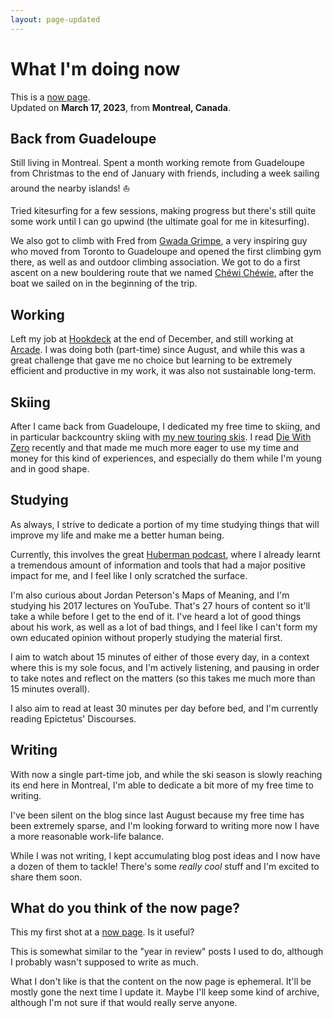 ```yaml
---
layout: page-updated
---
```


# What I'm doing now
This is a [now page](https://nownownow.com/about).  
Updated on **March 17, 2023**, from **Montreal, Canada**.

## Back from Guadeloupe

Still living in Montreal. Spent a month working remote from Guadeloupe
from Christmas to the end of January with friends, including a week
sailing around the nearby islands! ⛵️

Tried kitesurfing for a few sessions, making progress but there's still
quite some work until I can go upwind (the ultimate goal for me in
kitesurfing).

We also got to climb with Fred from [Gwada Grimpe](https://www.gwadagrimpe.com/),
a very inspiring guy who moved from Toronto to Guadeloupe and opened the
first climbing gym there, as well as and outdoor climbing association.
We got to do a first ascent on a new bouldering route that we named
[Chéwi Chéwie](https://www.instagram.com/chewichewiecroisieres/), after
the boat we sailed on in the beginning of the trip.

## Working

Left my job at [Hookdeck](https://hookdeck.com/) at the end of December,
and still working at [Arcade](https://www.arcade.software/). I was doing
both (part-time) since August, and while this was a great challenge that
gave me no choice but learning to be extremely efficient and productive
in my work, it was also not sustainable long-term.

## Skiing

After I came back from Guadeloupe, I dedicated my free time to skiing,
and in particular backcountry skiing with [my new touring skis](/uses.md#skiing).
I read [Die With Zero](https://www.diewithzerobook.com/) recently and
that made me much more eager to use my time and money for this kind of
experiences, and especially do them while I'm young and in good shape.

## Studying

As always, I strive to dedicate a portion of my time studying things
that will improve my life and make me a better human being.

Currently, this involves the great [Huberman podcast](https://hubermanlab.com/),
where I already learnt a tremendous amount of information and tools that
had a major positive impact for me, and I feel like I only scratched the
surface.

I'm also curious about Jordan Peterson's Maps of Meaning, and I'm
studying his 2017 lectures on YouTube. That's 27 hours of content so
it'll take a while before I get to the end of it. I've heard a lot of
good things about his work, as well as a lot of bad things, and I feel
like I can't form my own educated opinion without properly studying the
material first.

I aim to watch about 15 minutes of either of those every day, in a
context where this is my sole focus, and I'm actively listening, and
pausing in order to take notes and reflect on the matters (so this takes
me much more than 15 minutes overall).

I also aim to read at least 30 minutes per day before bed, and I'm
currently reading Epictetus' Discourses.

## Writing

With now a single part-time job, and while the ski season is slowly
reaching its end here in Montreal, I'm able to dedicate a bit more of my
free time to writing.

I've been silent on the blog since last August because my free time has
been extremely sparse, and I'm looking forward to writing more now I
have a more reasonable work-life balance.

While I was not writing, I kept accumulating blog post ideas and I now
have a dozen of them to tackle! There's some _really cool_ stuff and I'm
excited to share them soon.

## What do you think of the now page?

This my first shot at a [now page](https://nownownow.com/about). Is it
useful?

This is somewhat similar to the "year in review" posts I used to do,
although I probably wasn't supposed to write as much.

What I don't like is that the content on the now page is ephemeral.
It'll be mostly gone the next time I update it. Maybe I'll keep some
kind of archive, although I'm not sure if that would really serve anyone.
